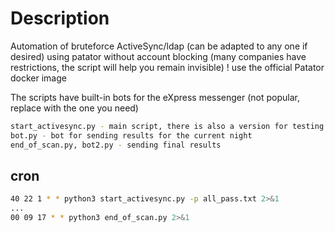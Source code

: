
# Description

Automation of bruteforce ActiveSync/ldap (can be adapted to any one if desired) using patator without account blocking (many companies have restrictions, the script will help you remain invisible)
! use the official Patator docker image

The scripts have built-in bots for the eXpress messenger (not popular, replace with the one you need)

```bash
start_activesync.py - main script, there is also a version for testing via ldap - start_ldap.py
bot.py - bot for sending results for the current night
end_of_scan.py, bot2.py - sending final results
```
## cron
```bash
40 22 1 * * python3 start_activesync.py -p all_pass.txt 2>&1
...
00 09 17 * * python3 end_of_scan.py 2>&1
```
